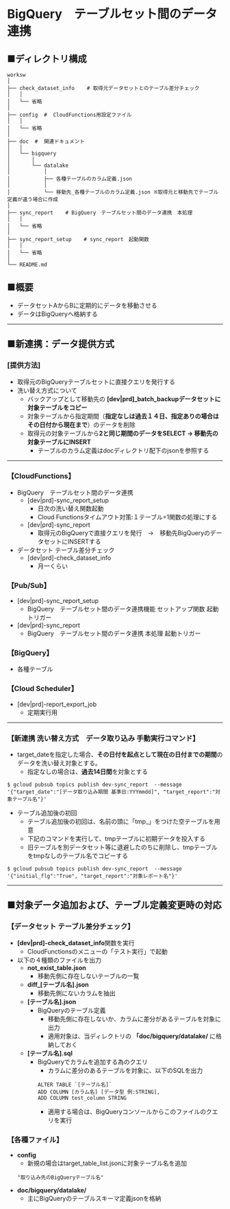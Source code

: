 # BigQuery　テーブルセット間のデータ連携
## ■ディレクトリ構成
```
worksw
│
├── check_dataset_info    # 取得元データセットとのテーブル差分チェック
│   │
│   └── 省略
│
├── config  #  CloudFunctions用設定ファイル
│   │
│   └── 省略
│
├── doc  #  関連ドキュメント
│   │
│   └── bigquery
│       │
│       └── datalake
│           │
│　　　　　　 ├── 各種テーブルのカラム定義.json
│           │
│           └── 移動先_各種テーブルのカラム定義.json ※取得元と移動先でテーブル定義が違う場合に作成
│
├── sync_report    # BigQuery　テーブルセット間のデータ連携　本処理
│   │
│   └── 省略
│
├── sync_report_setup    # sync_report　起動関数
│   │
│   └── 省略
│
└── README.md

```

## ■概要
- データセットAからBに定期的にデータを移動させる
- データはBigQueryへ格納する

---

## ■新連携：データ提供方式
### [提供方法]
- 取得元のBigQueryテーブルセットに直接クエリを発行する
- 洗い替え方式について
    - バックアップとして移動先の **[dev|prd]_batch_backupデータセットに対象テーブルをコピー**
    - 対象テーブルから指定期間（**指定なしは過去１４日、指定ありの場合はその日付から現在まで**）のデータを削除
    - 取得元の対象テーブルから**2と同じ期間のデータをSELECT → 移動先の対象テーブルにINSERT**
        - テーブルのカラム定義はdocディレクトリ配下のjsonを参照する

---


### 【CloudFunctions】
- BigQuery　テーブルセット間のデータ連携
    - [dev|prd]-sync_report_setup
        - 日次の洗い替え関数起動
        - Cloud Functionsタイムアウト対策:１テーブル=1関数の処理にする
    - [dev|prd]-sync_report
        - 取得元のBigQueryで直接クエリを発行　→　移動先BigQueryのデータセットにINSERTする 
- データセット テーブル差分チェック
    - [dev|prd]-check_dataset_info
        - 月一くらい


### 【Pub/Sub】
- [dev|prd]-sync_report_setup
    - BigQuery　テーブルセット間のデータ連携機能 セットアップ関数 起動トリガー
- [dev|prd]-sync_report
    - BigQuery　テーブルセット間のデータ連携 本処理 起動トリガー


### 【BigQuery】
- 各種テーブル

### 【Cloud Scheduler】
- [dev|prd]-report_export_job
    - 定期実行用


---

### 【新連携 洗い替え方式　データ取り込み 手動実行コマンド】
- target_dateを指定した場合、**その日付を起点として現在の日付までの期間**のデータを洗い替え対象とする。
    - 指定なしの場合は、**過去14日間**を対象とする

```
$ gcloud pubsub topics publish dev-sync_report  --message '{"target_date":"[データ取り込み期間 基準日:YYYmmdd]", "target_report":"対象テーブル名"}'
```
- テーブル追加後の初回
    - テーブル追加後の初回は、名前の頭に「tmp_」をつけた空テーブルを用意
    - 下記のコマンドを実行して、tmpテーブルに初期データを投入する
    - 旧テーブルを別データセット等に退避したのちに削除し、tmpテーブルをtmpなしのテーブル名でコピーする
```
$ gcloud pubsub topics publish dev-sync_report  --message '{"initial_flg":"True", "target_report":"対象レポート名"}'
```


---

## ■対象データ追加および、テーブル定義変更時の対応

###  【データセット テーブル差分チェック】
- **[dev|prd]-check_dataset_info**関数を実行
    - CloudFunctionsのメニューの「テスト実行」で起動
- 以下の４種類のファイルを出力
    - **not_exist_table.json**
        - 移動先側に存在しないテーブルの一覧
    - **diff_[テーブル名].json**
        - 移動先側にないカラムを抽出
    - **[テーブル名].json**
        - BigQueryのテーブル定義
            - 移動先側に存在しないか、カラムに差分があるテーブルを対象に出力
            - 適用対象は、当ディレクトリの **「doc/bigquery/datalake/** に格納しておく
    - **[テーブル名].sql**
        - BigQueryでカラムを追加する為のクエリ
            - カラムに差分のあるテーブルを対象に、以下のSQLを出力
            ```
            ALTER TABLE `[テーブル名]`
            ADD COLUMN [カラム名] [データ型 例:STRING],
            ADD COLUMN test_column STRING
            ```
            - 適用する場合は、BigQueryコンソールからこのファイルのクエリを実行

### 【各種ファイル】
- **config**
    - 新規の場合はtarget_table_list.jsonに対象テーブル名を追加
    ```
    "取り込み先のBigQueryテーブル名"
    ```
- **doc/bigquery/datalake/**
    - 主にBigQueryのテーブルスキーマ定義jsonを格納



